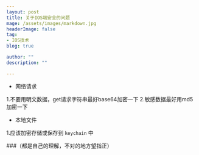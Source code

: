 ```yaml
---
layout: post
title: 关于IOS端安全的问题
mage: /assets/images/markdown.jpg
headerImage: false
tag:
- IOS技术
blog: true

author: ""
description: ""

---
```


* 网络请求

1.不要用明文数据，get请求字符串最好base64加密一下
2.敏感数据最好用md5加密一下

* 本地文件

1.应该加密存储或保存到 `keychain` 中

###（都是自己的理解，不对的地方望指正）